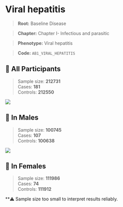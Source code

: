 # Viral hepatitis

> **Root:** Baseline Disease  

> **Chapter:** Chapter I- Infectious and parasitic  

> **Phenotype:** Viral hepatitis  

> **Code:** `AB1_VIRAL_HEPATITIS`

## 🧪 All Participants  
> Sample size: **212731**  
> Cases: **181**  
> Controls: **212550**
<img src="/Disease/Figures/ALL/Baseline/AB1_VIRAL_HEPATITIS.png"/>
<CsvTable src="/Disease_Data/ALL/Baseline/LG_AB1_VIRAL_HEPATITIS.csv" label="🔍 View full results" />

## 👨 In Males  
> Sample size: **100745**  
> Cases: **107**  
> Controls: **100638**
<img src="/Disease/Figures/Male/Baseline/AB1_VIRAL_HEPATITIS.png"/>
<CsvTable src="/Disease_Data/Male/Baseline/LG_AB1_VIRAL_HEPATITIS.csv" label="🔍 View full results" />

## 👩 In Females  
> Sample size: **111986**  
> Cases: **74**  
> Controls: **111912**

**⚠️ Sample size too small to interpret results reliably.
